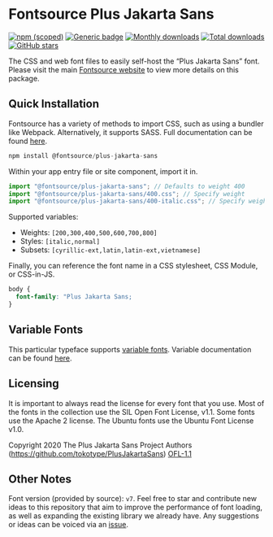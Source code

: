 # Fontsource Plus Jakarta Sans

[![npm (scoped)](https://img.shields.io/npm/v/@fontsource/plus-jakarta-sans?color=brightgreen)](https://www.npmjs.com/package/@fontsource/plus-jakarta-sans) [![Generic badge](https://img.shields.io/badge/fontsource-passing-brightgreen)](https://github.com/fontsource/fontsource) [![Monthly downloads](https://badgen.net/npm/dm/@fontsource/plus-jakarta-sans)](https://github.com/fontsource/fontsource) [![Total downloads](https://badgen.net/npm/dt/@fontsource/plus-jakarta-sans)](https://github.com/fontsource/fontsource) [![GitHub stars](https://img.shields.io/github/stars/fontsource/fontsource.svg?style=social&label=Star)](https://github.com/fontsource/fontsource/stargazers)

The CSS and web font files to easily self-host the “Plus Jakarta Sans” font. Please visit the main [Fontsource website](https://fontsource.org/fonts/plus-jakarta-sans) to view more details on this package.

## Quick Installation

Fontsource has a variety of methods to import CSS, such as using a bundler like Webpack. Alternatively, it supports SASS. Full documentation can be found [here](https://beta.fontsource.org/docs/getting-started/introduction).

```javascript
npm install @fontsource/plus-jakarta-sans
```

Within your app entry file or site component, import it in.

```javascript
import "@fontsource/plus-jakarta-sans"; // Defaults to weight 400
import "@fontsource/plus-jakarta-sans/400.css"; // Specify weight
import "@fontsource/plus-jakarta-sans/400-italic.css"; // Specify weight and style

```

Supported variables:
- Weights: `[200,300,400,500,600,700,800]`
- Styles: `[italic,normal]`
- Subsets: `[cyrillic-ext,latin,latin-ext,vietnamese]`

Finally, you can reference the font name in a CSS stylesheet, CSS Module, or CSS-in-JS.

```css
body {
  font-family: "Plus Jakarta Sans;
}
```

## Variable Fonts

This particular typeface supports [variable fonts](https://developer.mozilla.org/en-US/docs/Web/CSS/CSS_Fonts/Variable_Fonts_Guide).
Variable documentation can be found [here](https://fontsource.org/docs/variable-fonts).

## Licensing
It is important to always read the license for every font that you use.
Most of the fonts in the collection use the SIL Open Font License, v1.1. Some fonts use the Apache 2 license. The Ubuntu fonts use the Ubuntu Font License v1.0.

Copyright 2020 The Plus Jakarta Sans Project Authors (https://github.com/tokotype/PlusJakartaSans)
[OFL-1.1](http://scripts.sil.org/OFL)

## Other Notes
Font version (provided by source): `v7`.
Feel free to star and contribute new ideas to this repository that aim to improve the performance of font loading, as well as expanding the existing library we already have. Any suggestions or ideas can be voiced via an [issue](https://github.com/fontsource/fontsource/issues).